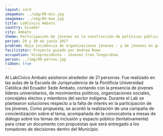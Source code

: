 ```yaml
---
layout: card
imagemin: ../img/09-min.jpg
imagemax: ../img/09-max.jpg
title: LabCívico Ambato
country: Ecuador
city: Ambato
theme: Participación de jóvenes en la construcción de políticas públicas en la ciudad de Ambato
period: 29 y 30 de junio 2017
problem: Baja incidencia de organizaciones jóvenes - y de jóvenes en general - en la construcción de políticas públicas de la ciudad de Ambato, a pesar de que existen mecanismos de participación ciudadana
facilitator: Proyecto guiado por Andrea Romo
occupation: Vicepresidenta - Jóvenes Creo Tungurahua
person: ../img/09-person.jpg
ribbon: true
---
```


Al LabCívico Ambato asistieron alrededor de 21 personas. Fue realizado en las aulas de la Escuela de Jurisprudencia de la Pontificia Universidad Católica del Ecuador Sede Ambato, contando con la presencia de jóvenes líderes universitarios, de movimientos políticos, organizaciones sociales, concejales electos y miembros del sector indígena. Durante el Lab se plantearon soluciones respecto a la falta de interés en la participación de los jóvenes. Como propuesta, se acordó la realización de una campaña de concientización sobre el tema, acompañada de la convocatoria a mesas de diálogo sobre los temas de inclusión y espacio público (tentativamente) para crear un documento con propuestas que será entregado a los tomadores de decisiones dentro del Municipio.

